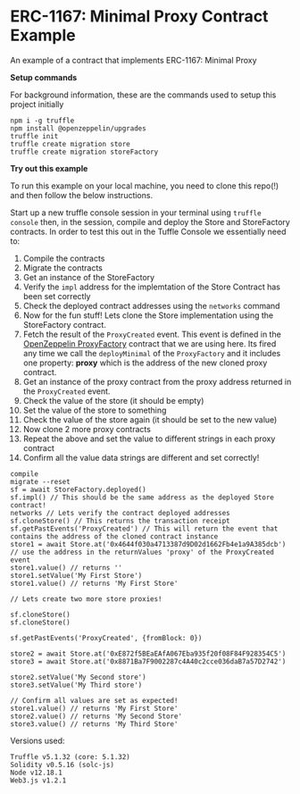 # ERC-1167: Minimal Proxy Contract Example

An example of a contract that implements ERC-1167: Minimal Proxy

__Setup commands__

For background information, these are the commands used to setup this project initially

```
npm i -g truffle
npm install @openzeppelin/upgrades
truffle init
truffle create migration store
truffle create migration storeFactory
```

__Try out this example__

To run this example on your local machine, you need to clone this repo(!) and then follow the below instructions.

Start up a new truffle console session in your terminal using `truffle console` then, in the session, compile and deploy the Store and StoreFactory contracts. In order to test this out in the Tuffle Console we essentially need to:

1. Compile the contracts
1. Migrate the contracts
1. Get an instance of the StoreFactory
1. Verify the `impl` address for the implemtation of the Store Contract has been set correctly
1. Check the deployed contract addresses using the `networks` command
1. Now for the fun stuff! Lets clone the Store implementation using the StoreFactory contract.
1. Fetch the result of the `ProxyCreated` event. This event is defined in the [OpenZeppelin ProxyFactory](https://github.com/OpenZeppelin/openzeppelin-sdk/blob/master/packages/lib/contracts/upgradeability/ProxyFactory.sol) contract that we are using here. Its fired any time we call the `deployMinimal` of the `ProxyFactory` and it includes one property: __proxy__ which is the address of the new cloned proxy contract.
1. Get an instance of the proxy contract from the proxy address returned in the `ProxyCreated` event.
1. Check the value of the store (it should be empty)
1. Set the value of the store to something
1. Check the value of the store again (it should be set to the new value)
1. Now clone 2 more proxy contracts
1. Repeat the above and set the value to different strings in each proxy contract
1. Confirm all the value data strings are different and set correctly!

```
compile
migrate --reset
sf = await StoreFactory.deployed()
sf.impl() // This should be the same address as the deployed Store contract!
networks // Lets verify the contract deployed addresses
sf.cloneStore() // This returns the transaction receipt
sf.getPastEvents('ProxyCreated') // This will return the event that contains the address of the cloned contract instance
store1 = await Store.at('0x4644f030a4713387d9D02d1662Fb4e1a9A385dcb') // use the address in the returnValues 'proxy' of the ProxyCreated event
store1.value() // returns ''
store1.setValue('My First Store')
store1.value() // returns 'My First Store'

// Lets create two more store proxies!

sf.cloneStore()
sf.cloneStore()

sf.getPastEvents('ProxyCreated', {fromBlock: 0})

store2 = await Store.at('0xE872f5BEaEAfA067Eba935f20f08F84F928354C5')
store3 = await Store.at('0x8871Ba7F9002287c4A40c2cce036daB7a57D2742')

store2.setValue('My Second store')
store3.setValue('My Third store')

// Confirm all values are set as expected!
store1.value() // returns 'My First Store'
store2.value() // returns 'My Second Store'
store3.value() // returns 'My Third Store'
```

Versions used:

```
Truffle v5.1.32 (core: 5.1.32)
Solidity v0.5.16 (solc-js)
Node v12.18.1
Web3.js v1.2.1
```